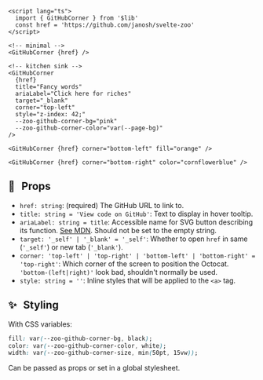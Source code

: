 ```svelte example
<script lang="ts">
  import { GitHubCorner } from '$lib'
  const href = 'https://github.com/janosh/svelte-zoo'
</script>

<!-- minimal -->
<GitHubCorner {href} />

<!-- kitchen sink -->
<GitHubCorner
  {href}
  title="Fancy words"
  ariaLabel="Click here for riches"
  target="_blank"
  corner="top-left"
  style="z-index: 42;"
  --zoo-github-corner-bg="pink"
  --zoo-github-corner-color="var(--page-bg)"
/>

<GitHubCorner {href} corner="bottom-left" fill="orange" />

<GitHubCorner {href} corner="bottom-right" color="cornflowerblue" />
```

## 🔣 &thinsp; Props

- `href: string`: (required) The GitHub URL to link to.
- `title: string = 'View code on GitHub'`: Text to display in hover tooltip.
- `ariaLabel: string = title`: Accessible name for SVG button describing its function. [See MDN](https://developer.mozilla.org/docs/Web/Accessibility/ARIA/Attributes/aria-label). Should not be set to the empty string.
- `target: '_self' | '_blank' = '_self'`: Whether to open `href` in same (`'_self'`) or new tab (`'_blank'`).
- `corner: 'top-left' | 'top-right' | 'bottom-left' | 'bottom-right' = 'top-right'`: Which corner of the screen to position the Octocat. `'bottom-(left|right)'` look bad, shouldn't normally be used.
- `style: string = ''`: Inline styles that will be applied to the `<a>` tag.

## ✨ &thinsp; Styling

With CSS variables:

```css
fill: var(--zoo-github-corner-bg, black);
color: var(--zoo-github-corner-color, white);
width: var(--zoo-github-corner-size, min(50pt, 15vw));
```

Can be passed as props or set in a global stylesheet.
